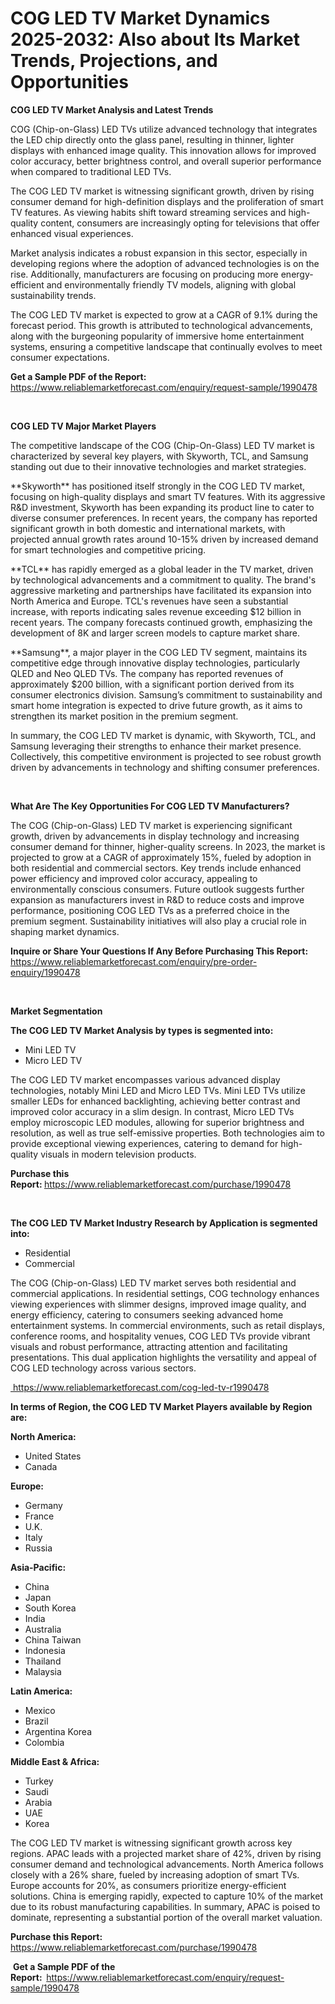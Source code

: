 <p><h1>COG LED TV Market Dynamics 2025-2032: Also about Its Market Trends, Projections, and Opportunities</h1></p><p><strong>COG LED TV Market Analysis and Latest Trends</strong></p>
<p><p>COG (Chip-on-Glass) LED TVs utilize advanced technology that integrates the LED chip directly onto the glass panel, resulting in thinner, lighter displays with enhanced image quality. This innovation allows for improved color accuracy, better brightness control, and overall superior performance when compared to traditional LED TVs. </p><p>The COG LED TV market is witnessing significant growth, driven by rising consumer demand for high-definition displays and the proliferation of smart TV features. As viewing habits shift toward streaming services and high-quality content, consumers are increasingly opting for televisions that offer enhanced visual experiences.</p><p>Market analysis indicates a robust expansion in this sector, especially in developing regions where the adoption of advanced technologies is on the rise. Additionally, manufacturers are focusing on producing more energy-efficient and environmentally friendly TV models, aligning with global sustainability trends.</p><p>The COG LED TV market is expected to grow at a CAGR of 9.1% during the forecast period. This growth is attributed to technological advancements, along with the burgeoning popularity of immersive home entertainment systems, ensuring a competitive landscape that continually evolves to meet consumer expectations.</p></p>
<p><strong>Get a Sample PDF of the Report:&nbsp;</strong> <a href="https://www.reliablemarketforecast.com/enquiry/request-sample/1990478?utm_campaign=1169&utm_medium=2&utm_source=Github&utm_content=ia&utm_term=15042025&utm_id=cog-led-tv">https://www.reliablemarketforecast.com/enquiry/request-sample/1990478</a></p>
<p>&nbsp;</p>
<p><strong>COG LED TV Major Market Players</strong></p>
<p><p>The competitive landscape of the COG (Chip-On-Glass) LED TV market is characterized by several key players, with Skyworth, TCL, and Samsung standing out due to their innovative technologies and market strategies.</p><p>**Skyworth** has positioned itself strongly in the COG LED TV market, focusing on high-quality displays and smart TV features. With its aggressive R&D investment, Skyworth has been expanding its product line to cater to diverse consumer preferences. In recent years, the company has reported significant growth in both domestic and international markets, with projected annual growth rates around 10-15% driven by increased demand for smart technologies and competitive pricing.</p><p>**TCL** has rapidly emerged as a global leader in the TV market, driven by technological advancements and a commitment to quality. The brand's aggressive marketing and partnerships have facilitated its expansion into North America and Europe. TCL's revenues have seen a substantial increase, with reports indicating sales revenue exceeding $12 billion in recent years. The company forecasts continued growth, emphasizing the development of 8K and larger screen models to capture market share.</p><p>**Samsung**, a major player in the COG LED TV segment, maintains its competitive edge through innovative display technologies, particularly QLED and Neo QLED TVs. The company has reported revenues of approximately $200 billion, with a significant portion derived from its consumer electronics division. Samsung’s commitment to sustainability and smart home integration is expected to drive future growth, as it aims to strengthen its market position in the premium segment.</p><p>In summary, the COG LED TV market is dynamic, with Skyworth, TCL, and Samsung leveraging their strengths to enhance their market presence. Collectively, this competitive environment is projected to see robust growth driven by advancements in technology and shifting consumer preferences.</p></p>
<p>&nbsp;</p>
<p><strong>What Are The Key Opportunities For COG LED TV Manufacturers?</strong></p>
<p><p>The COG (Chip-on-Glass) LED TV market is experiencing significant growth, driven by advancements in display technology and increasing consumer demand for thinner, higher-quality screens. In 2023, the market is projected to grow at a CAGR of approximately 15%, fueled by adoption in both residential and commercial sectors. Key trends include enhanced power efficiency and improved color accuracy, appealing to environmentally conscious consumers. Future outlook suggests further expansion as manufacturers invest in R&D to reduce costs and improve performance, positioning COG LED TVs as a preferred choice in the premium segment. Sustainability initiatives will also play a crucial role in shaping market dynamics.</p></p>
<p><strong>Inquire or Share Your Questions If Any Before Purchasing This Report:</strong> <a href="https://www.reliablemarketforecast.com/enquiry/pre-order-enquiry/1990478?utm_campaign=1169&utm_medium=2&utm_source=Github&utm_content=ia&utm_term=15042025&utm_id=cog-led-tv">https://www.reliablemarketforecast.com/enquiry/pre-order-enquiry/1990478</a></p>
<p>&nbsp;</p>
<p><strong>Market Segmentation</strong></p>
<p><strong>The COG LED TV Market Analysis by types is segmented into:</strong></p>
<p><ul><li>Mini LED TV</li><li>Micro LED TV</li></ul></p>
<p><p>The COG LED TV market encompasses various advanced display technologies, notably Mini LED and Micro LED TVs. Mini LED TVs utilize smaller LEDs for enhanced backlighting, achieving better contrast and improved color accuracy in a slim design. In contrast, Micro LED TVs employ microscopic LED modules, allowing for superior brightness and resolution, as well as true self-emissive properties. Both technologies aim to provide exceptional viewing experiences, catering to demand for high-quality visuals in modern television products.</p></p>
<p><strong>Purchase this Report:&nbsp;</strong><a href="https://www.reliablemarketforecast.com/purchase/1990478?utm_campaign=1169&utm_medium=2&utm_source=Github&utm_content=ia&utm_term=15042025&utm_id=cog-led-tv">https://www.reliablemarketforecast.com/purchase/1990478</a></p>
<p>&nbsp;</p>
<p><strong>The COG LED TV Market Industry Research by Application is segmented into:</strong></p>
<p><ul><li>Residential</li><li>Commercial</li></ul></p>
<p><p>The COG (Chip-on-Glass) LED TV market serves both residential and commercial applications. In residential settings, COG technology enhances viewing experiences with slimmer designs, improved image quality, and energy efficiency, catering to consumers seeking advanced home entertainment systems. In commercial environments, such as retail displays, conference rooms, and hospitality venues, COG LED TVs provide vibrant visuals and robust performance, attracting attention and facilitating presentations. This dual application highlights the versatility and appeal of COG LED technology across various sectors.</p></p>
<p><a href="https://www.reliablemarketforecast.com/cog-led-tv-r1990478?utm_campaign=1169&utm_medium=2&utm_source=Github&utm_content=ia&utm_term=15042025&utm_id=cog-led-tv">&nbsp;https://www.reliablemarketforecast.com/cog-led-tv-r1990478</a></p>
<p><strong>In terms of Region, the COG LED TV Market Players available by Region are:</strong></p>
<p>
    <p> <strong> North America: </strong>
        <ul>
            <li>United States</li>
            <li>Canada</li>
        </ul>
        </p> 
    <p> <strong> Europe: </strong>
        <ul>
            <li>Germany</li>
            <li>France</li>
            <li>U.K.</li>
            <li>Italy</li>
            <li>Russia</li>
        </ul>
        </p> 
    <p> <strong> Asia-Pacific: </strong>
        <ul>
            <li>China</li>
            <li>Japan</li>
            <li>South Korea</li>
            <li>India</li>
            <li>Australia</li>
            <li>China Taiwan</li>
            <li>Indonesia</li>
            <li>Thailand</li>
            <li>Malaysia</li>
        </ul>
        </p> 
    <p> <strong> Latin America: </strong>
        <ul>
            <li>Mexico</li>
            <li>Brazil</li>
            <li>Argentina Korea</li>
            <li>Colombia</li>
        </ul>
        </p> 
    <p> <strong> Middle East & Africa: </strong>
        <ul>
            <li>Turkey</li>
            <li>Saudi</li>
            <li>Arabia</li>
            <li>UAE</li>
            <li>Korea</li>
        </ul>
    </p>
    </p>
<p><p>The COG LED TV market is witnessing significant growth across key regions. APAC leads with a projected market share of 42%, driven by rising consumer demand and technological advancements. North America follows closely with a 26% share, fueled by increasing adoption of smart TVs. Europe accounts for 20%, as consumers prioritize energy-efficient solutions. China is emerging rapidly, expected to capture 10% of the market due to its robust manufacturing capabilities. In summary, APAC is poised to dominate, representing a substantial portion of the overall market valuation.</p></p>
<p><strong>Purchase this Report: </strong><a href="https://www.reliablemarketforecast.com/purchase/1990478?utm_campaign=1169&utm_medium=2&utm_source=Github&utm_content=ia&utm_term=15042025&utm_id=cog-led-tv">https://www.reliablemarketforecast.com/purchase/1990478</a></p>
<p>&nbsp;<strong>Get a Sample PDF of the Report:&nbsp;&nbsp;</strong><a href="https://www.reliablemarketforecast.com/enquiry/request-sample/1990478?utm_campaign=1169&utm_medium=2&utm_source=Github&utm_content=ia&utm_term=15042025&utm_id=cog-led-tv">https://www.reliablemarketforecast.com/enquiry/request-sample/1990478</a></p>
<p><strong></strong></p>
<p><p></p><p></p><p></p></p>